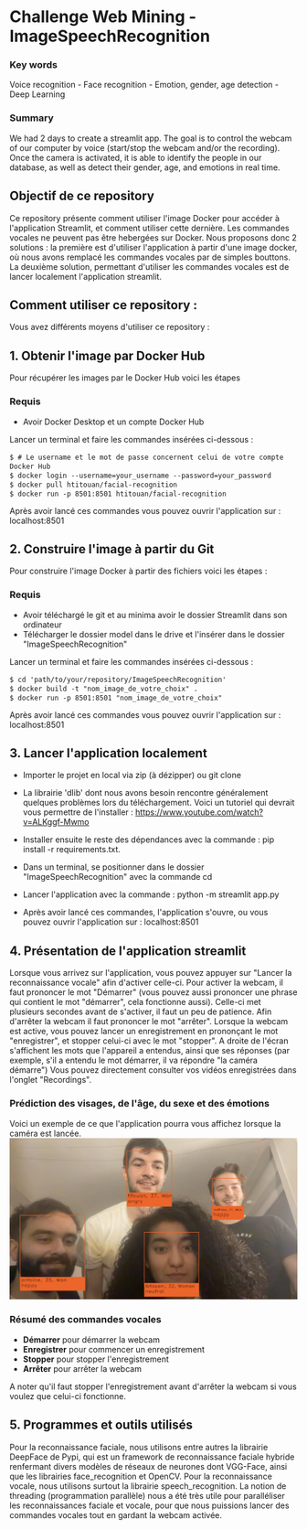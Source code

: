 # Challenge Web Mining - ImageSpeechRecognition

### Key words 
Voice recognition - Face recognition - Emotion, gender, age detection - Deep Learning

### Summary
We had 2 days to create a streamlit app. The goal is to control the webcam of our computer by voice (start/stop the webcam and/or the recording). Once the camera is activated, it is able to identify the people in our database, as well as detect their gender, age, and emotions in real time.


## Objectif de ce repository

Ce repository présente comment utiliser l'image Docker pour accéder à l'application Streamlit, et comment utiliser cette dernière. Les commandes vocales ne peuvent pas être hebergées sur Docker. Nous proposons donc 2 solutions : la première est d'utiliser l'application à partir d'une image docker, où nous avons remplacé les commandes vocales par de simples bouttons. La deuxième solution, permettant d'utiliser les commandes vocales est de lancer localement l'application streamlit.

## Comment utiliser ce repository :

Vous avez différents moyens d'utiliser ce repository :

## 1. Obtenir l'image par Docker Hub

Pour récupérer les images par le Docker Hub voici les étapes

### Requis

* Avoir Docker Desktop et un compte Docker Hub

Lancer un terminal et faire les commandes insérées ci-dessous : 

```
$ # Le username et le mot de passe concernent celui de votre compte Docker Hub
$ docker login --username=your_username --password=your_password
$ docker pull htitouan/facial-recognition
$ docker run -p 8501:8501 htitouan/facial-recognition
```

Après avoir lancé ces commandes vous pouvez ouvrir l'application sur : localhost:8501

## 2. Construire l'image à partir du Git

Pour construire l'image Docker à partir des fichiers voici les étapes : 

### Requis 

* Avoir téléchargé le git et au minima avoir le dossier Streamlit dans son ordinateur
* Télécharger le dossier model dans le drive et l'insérer dans le dossier "ImageSpeechRecognition"

Lancer un terminal et faire les commandes insérées ci-dessous : 

```
$ cd 'path/to/your/repository/ImageSpeechRecognition'
$ docker build -t "nom_image_de_votre_choix" .
$ docker run -p 8501:8501 "nom_image_de_votre_choix"
```

Après avoir lancé ces commandes vous pouvez ouvrir l'application sur : localhost:8501

## 3. Lancer l'application localement

* Importer le projet en local via zip (à dézipper) ou git clone

* La librairie 'dlib' dont nous avons besoin rencontre généralement quelques problèmes lors du téléchargement. Voici un tutoriel qui devrait vous permettre de l'installer : https://www.youtube.com/watch?v=ALKggf-Mwmo

* Installer ensuite le reste des dépendances avec la commande : pip install -r requirements.txt. 

* Dans un terminal, se positionner dans le dossier "ImageSpeechRecognition" avec la commande cd <chemin de votre projet>

* Lancer l'application avec la commande : python -m streamlit app.py

* Après avoir lancé ces commandes, l'application s'ouvre, ou vous pouvez ouvrir l'application sur : localhost:8501

## 4. Présentation de l'application streamlit

Lorsque vous arrivez sur l'application, vous pouvez appuyer sur "Lancer la reconnaissance vocale" afin d'activer celle-ci. Pour activer la webcam, il faut prononcer le mot "Démarrer" (vous pouvez aussi prononcer une phrase qui contient le mot "démarrer", cela fonctionne aussi). Celle-ci met plusieurs secondes avant de s'activer, il faut un peu de patience.  Afin d'arrêter la webcam il faut prononcer le mot "arrêter". Lorsque la webcam est active, vous pouvez lancer un enregistrement en prononçant le mot "enregistrer", et stopper celui-ci avec le mot "stopper". A droite de l'écran s'affichent les mots que l'appareil a entendus, ainsi que ses réponses (par exemple, s'il a entendu le mot démarrer, il va répondre "la caméra démarre")
Vous pouvez directement consulter vos vidéos enregistrées dans l'onglet "Recordings".

### Prédiction des visages, de l'âge, du sexe et des émotions

Voici un exemple de ce que l'application pourra vous affichez lorsque la caméra est lancée.
![Face Detection](face_detection.png)

### Résumé des commandes vocales

* **Démarrer** pour démarrer la webcam
* **Enregistrer** pour commencer un enregistrement
* **Stopper** pour stopper l'enregistrement
* **Arrêter** pour arrêter la webcam

A noter qu'il faut stopper l'enregistrement avant d'arrêter la webcam si vous voulez que celui-ci fonctionne.


## 5. Programmes et outils utilisés

Pour la reconnaissance faciale, nous utilisons entre autres la librairie DeepFace de Pypi, qui est un framework de reconnaissance faciale hybride renfermant divers modèles de réseaux de neurones dont VGG-Face, ainsi que les librairies face_recognition et OpenCV.
Pour la reconnaissance vocale, nous utilisons surtout la librairie speech_recognition. La notion de threading (programmation parallèle) nous a été très utile pour paralléliser les reconnaissances faciale et vocale, pour que nous puissions lancer des commandes vocales tout en gardant la webcam activée.


